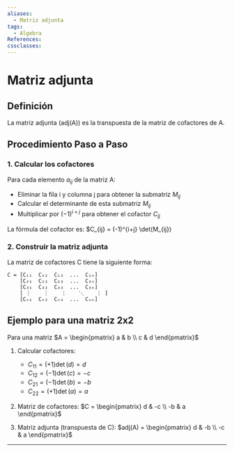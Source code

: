 ```yaml
---
aliases:
  - Matriz adjunta
tags:
  - Algebra
References: 
cssclasses:
---
```

# Matriz adjunta

## Definición
La matriz adjunta (adj(A)) es la transpuesta de la matriz de cofactores de A.

## Procedimiento Paso a Paso

### 1. Calcular los cofactores
Para cada elemento $a_{ij}$ de la matriz A:
- Eliminar la fila i y columna j para obtener la submatriz $M_{ij}$
- Calcular el determinante de esta submatriz $M_{ij}$
- Multiplicar por $(-1)^{i+j}$ para obtener el cofactor $C_{ij}$

La fórmula del cofactor es:
$C_{ij} = (-1)^{i+j} \det(M_{ij})

### 2. Construir la matriz adjunta
La matriz de cofactores C tiene la siguiente forma:
```
C = [C₁₁  C₁₂  C₁₃  ...  C₁ₙ]
    [C₂₁  C₂₂  C₂₃  ...  C₂ₙ]
    [C₃₁  C₃₂  C₃₃  ...  C₃ₙ]
    [ ⋮    ⋮    ⋮    ⋱    ⋮ ]
    [Cₙ₁  Cₙ₂  Cₙ₃  ...  Cₙₙ]
```



## Ejemplo para una matriz 2x2
Para una matriz $A = \begin{pmatrix} a & b \\ c & d \end{pmatrix}$

1. Calcular cofactores:
   - $C_{11} = (+1)\det(d) = d$
   - $C_{12} = (-1)\det(c) = -c$
   - $C_{21} = (-1)\det(b) = -b$
   - $C_{22} = (+1)\det(a) = a$

2. Matriz de cofactores:
   $C = \begin{pmatrix} d & -c \\ -b & a \end{pmatrix}$

3. Matriz adjunta (transpuesta de C):
   $adj(A) = \begin{pmatrix} d & -b \\ -c & a \end{pmatrix}$


***
